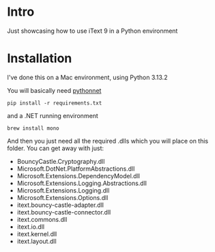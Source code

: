 # Intro

Just showcasing how to use iText 9 in a Python environment


# Installation

I've done this on a Mac environment, using Python 3.13.2

You will basically need [pythonnet](https://pypi.org/project/pythonnet/)
```
pip install -r requirements.txt
```

and a .NET running environment
```
brew install mono
```


And then you just need all the required .dlls which you will place on this folder. You can get away with just:

* BouncyCastle.Cryptography.dll
* Microsoft.DotNet.PlatformAbstractions.dll
* Microsoft.Extensions.DependencyModel.dll
* Microsoft.Extensions.Logging.Abstractions.dll
* Microsoft.Extensions.Logging.dll
* Microsoft.Extensions.Options.dll
* itext.bouncy-castle-adapter.dll
* itext.bouncy-castle-connector.dll
* itext.commons.dll
* itext.io.dll
* itext.kernel.dll
* itext.layout.dll


